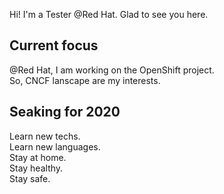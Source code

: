 Hi! I'm a Tester @Red Hat. Glad to see you here.

## Current focus
@Red Hat, I am working on the OpenShift project.\
So, CNCF lanscape are my interests.


## Seaking for 2020
Learn new techs.\
Learn new languages.\
Stay at home.\
Stay healthy.\
Stay safe.

